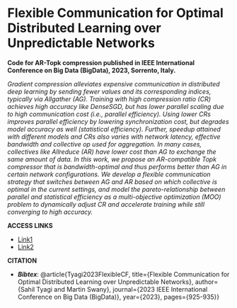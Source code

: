 # Flexible Communication for Optimal Distributed Learning over Unpredictable Networks

**Code for AR-Topk compression published in IEEE International Conference on Big Data (BigData), 2023, Sorrento, Italy.**

_Gradient compression alleviates expensive communication in distributed deep learning by sending fewer values and its corresponding indices, typically via Allgather (AG). 
Training with high compression ratio (CR) achieves high accuracy like DenseSGD, but has lower parallel scaling due to high communication cost (i.e., parallel efficiency). 
Using lower CRs improves parallel efficiency by lowering synchronization cost, but degrades model accuracy as well (statistical efficiency). 
Further, speedup attained with different models and CRs also varies with network latency, effective bandwidth and collective op used for aggregation. 
In many cases, collectives like Allreduce (AR) have lower cost than AG to exchange the same amount of data. 
In this work, we propose an AR-compatible Topk compressor that is bandwidth-optimal and thus performs better than AG in certain network configurations. 
We develop a flexible communication strategy that switches between AG and AR based on which collective is optimal in the current settings, and model the pareto-relationship between parallel and statistical efficiency as a multi-objective optimization (MOO) problem to dynamically adjust CR and accelerate training while still converging to high accuracy._

**ACCESS LINKS**

- [Link1](https://ieeexplore.ieee.org/document/10386724/)
- [Link2](https://sahiltyagi4.github.io/files/adopt.pdf)

**CITATION**
- **_Bibtex_**: @article{Tyagi2023FlexibleCF,
  title={Flexible Communication for Optimal Distributed Learning over Unpredictable Networks},
  author={Sahil Tyagi and Martin Swany},
  journal={2023 IEEE International Conference on Big Data (BigData)},
  year={2023},
  pages={925-935}}
